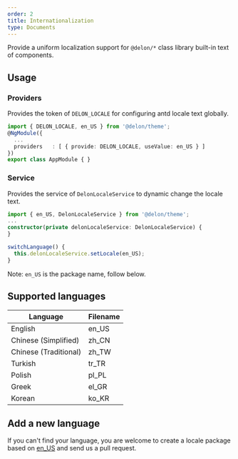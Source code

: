 ```yaml
---
order: 2
title: Internationalization
type: Documents
---
```


Provide a uniform localization support for `@delon/*` class library built-in text of components.

## Usage

### Providers

Provides the token of `DELON_LOCALE` for configuring antd locale text globally.

```ts
import { DELON_LOCALE, en_US } from '@delon/theme';
@NgModule({
  ...
  providers   : [ { provide: DELON_LOCALE, useValue: en_US } ]
})
export class AppModule { }
```

### Service

Provides the service of `DelonLocaleService` to dynamic change the locale text.

```ts
import { en_US, DelonLocaleService } from '@delon/theme';
...
constructor(private delonLocaleService: DelonLocaleService) {
}

switchLanguage() {
  this.delonLocaleService.setLocale(en_US);
}
```

Note: `en_US` is the package name, follow below.

## Supported languages

| Language              | Filename |
| --------------------- | -------- |
| English               | en_US    |
| Chinese (Simplified)  | zh_CN    |
| Chinese (Traditional) | zh_TW    |
| Turkish               | tr_TR    |
| Polish                | pl_PL    |
| Greek                 | el_GR    |
| Korean                | ko_KR    |

## Add a new language

If you can't find your language, you are welcome to create a locale package based on [en_US](https://github.com/ng-alain/delon/tree/master/packages/theme/src/locale/languages/en-US.ts) and send us a pull request.
